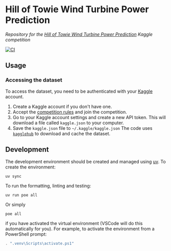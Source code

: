 # Hill of Towie Wind Turbine Power Prediction
_Repository for the [Hill of Towie Wind Turbine Power Prediction](https://www.kaggle.com/competitions/hill-of-towie-wind-turbine-power-prediction) Kaggle competition_

[![CI](https://github.com/davidbossanyi/hill-of-towie-wind-turbine-power-prediction/actions/workflows/ci.yaml/badge.svg)](https://github.com/davidbossanyi/hill-of-towie-wind-turbine-power-prediction/actions/workflows/ci.yaml)

## Usage

### Accessing the dataset
To access the dataset, you need to be authenticated with your [Kaggle](https://www.kaggle.com/) account.
1. Create a Kaggle account if you don't have one.
2. Accept the [competition rules](https://www.kaggle.com/competitions/hill-of-towie-wind-turbine-power-prediction/rules) and join the competition.
3. Go to your Kaggle account settings and create a new API token. This will download a file called `kaggle.json` to your computer.
4. Save the `kaggle.json` file to `~/.kaggle/kaggle.json`
The code uses [`kagglehub`](https://github.com/Kaggle/kagglehub) to download and cache the dataset.

## Development
The development environment should be created and managed using [uv](https://docs.astral.sh/uv/). To create the environment:
```commandline
uv sync
```
To run the formatting, linting and testing:
```commandline
uv run poe all
```
Or simply
```commandline
poe all
```
if you have activated the virtual environment (VSCode will do this automatically for you). For example, to activate the environment from a PowerShell prompt:
```powershell
. ".venv\Scripts\activate.ps1"
```
